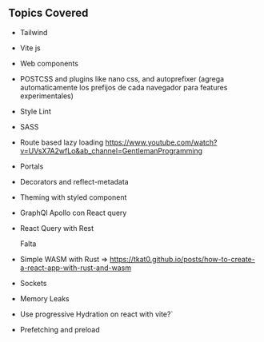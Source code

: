 ## Topics Covered

- Tailwind
- Vite js
- Web components
- POSTCSS and plugins like nano css, and autoprefixer (agrega automaticamente los prefijos de cada navegador para features experimentales)
- Style Lint
- SASS
- Route based lazy loading https://www.youtube.com/watch?v=UVsX7A2wfLo&ab_channel=GentlemanProgramming
- Portals
- Decorators and reflect-metadata
- Theming with styled component
- GraphQl Apollo con React query
- React Query with Rest

  Falta

- Simple WASM with Rust => https://tkat0.github.io/posts/how-to-create-a-react-app-with-rust-and-wasm
- Sockets
- Memory Leaks
- Use progressive Hydration on react with vite?`
- Prefetching and preload
